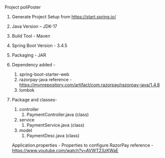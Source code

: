Project poliPoster
1. Generate Project Setup from https://start.spring.io/
2. Java Version – JDK-17
3. Build Tool - Maven
4. Spring Boot Version - 3.4.5
5. Packaging - JAR
6. Dependency added -
	1. spring-boot-starter-web
	2. razorpay-java  reference - https://mvnrepository.com/artifact/com.razorpay/razorpay-java/1.4.8
    3. lombok
7. Package and classes-
	1. controller
		1. PaymentController.java (class)
	2. service
		1. PaymentService.java (class)
	3. model
		1. PaymentDesc.java (class)

    Application.properties - Properties to configure RazorPay
reference - https://www.youtube.com/watch?v=AVWT23zKWaE
